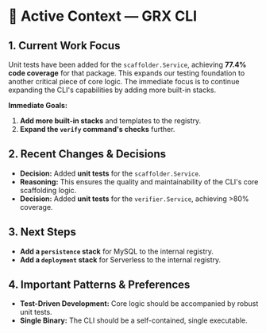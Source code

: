 # 📘 Active Context — GRX CLI

## 1. Current Work Focus
Unit tests have been added for the `scaffolder.Service`, achieving **77.4% code coverage** for that package. This expands our testing foundation to another critical piece of core logic. The immediate focus is to continue expanding the CLI's capabilities by adding more built-in stacks.

**Immediate Goals:**
1.  **Add more built-in stacks** and templates to the registry.
2.  **Expand the `verify` command's checks** further.

## 2. Recent Changes & Decisions
- **Decision:** Added **unit tests** for the `scaffolder.Service`.
- **Reasoning:** This ensures the quality and maintainability of the CLI's core scaffolding logic.
- **Decision:** Added **unit tests** for the `verifier.Service`, achieving >80% coverage.

## 3. Next Steps
- **Add a `persistence` stack** for MySQL to the internal registry.
- **Add a `deployment` stack** for Serverless to the internal registry.

## 4. Important Patterns & Preferences
- **Test-Driven Development:** Core logic should be accompanied by robust unit tests.
- **Single Binary:** The CLI should be a self-contained, single executable.
